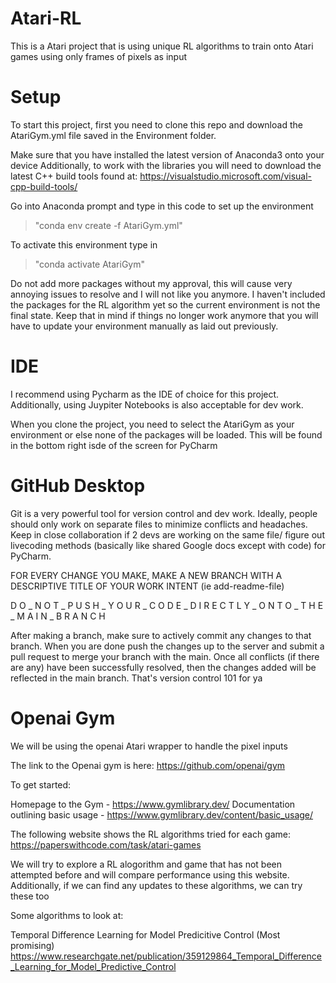 # Atari-RL
This is a Atari project that is using unique RL algorithms to train onto Atari games using only frames of pixels as input

# Setup
To start this project, first you need to clone this repo and download the AtariGym.yml file saved in the Environment folder.

Make sure that you have installed the latest version of Anaconda3 onto your device
Additionally, to work with the libraries you will need to download the latest C++ build tools found at: https://visualstudio.microsoft.com/visual-cpp-build-tools/

Go into Anaconda prompt and type in this code to set up the environment
>"conda env create -f AtariGym.yml"

To activate this environment type in
>"conda activate AtariGym"

Do not add more packages without my approval, this will cause very annoying issues to resolve and I will not like you anymore. I haven't included the packages for the RL algorithm yet so the current environment is not the final state. Keep that in mind if things no longer work anymore that you will have to update your environment manually as laid out previously.

# IDE

I recommend using Pycharm as the IDE of choice for this project. Additionally, using Juypiter Notebooks is also acceptable for dev work.

When you clone the project, you need to select the AtariGym as your environment or else none of the packages will be loaded. This will be found in the bottom right isde of the screen for PyCharm

# GitHub Desktop

Git is a very powerful tool for version control and dev work. Ideally, people should only work on separate files to minimize conflicts and headaches. Keep in close collaboration if 2 devs are working on the same file/ figure out livecoding methods (basically like shared Google docs except with code) for PyCharm.

FOR EVERY CHANGE YOU MAKE, MAKE A NEW BRANCH WITH A DESCRIPTIVE TITLE OF YOUR WORK INTENT (ie add-readme-file)

D O _ N O T  _  P U S H  _ Y O U R  _  C O D E  _  D I R E C T L Y  _  O N T O  _ T H E  _  M A I N  _  B R A N C H

After making a branch, make sure to actively commit any changes to that branch. When you are done push the changes up to the server and submit a pull request to merge your branch with the main. Once all conflicts (if there are any) have been successfully resolved, then the changes added will be reflected in the main branch. 
That's version control 101 for ya



# Openai Gym

We will be using the openai Atari wrapper to handle the pixel inputs

The link to the Openai gym is here: https://github.com/openai/gym

To get started: 

Homepage to the Gym - https://www.gymlibrary.dev/
Documentation outlining basic usage - https://www.gymlibrary.dev/content/basic_usage/

The following website shows the RL algorithms tried for each game: https://paperswithcode.com/task/atari-games

We will try to explore a RL alogorithm and game that has not been attempted before and will compare performance using this website. 
Additionally, if we can find any updates to these algorithms, we can try these too


Some algorithms to look at:

Temporal Difference Learning for Model Predicitive Control (Most promising)
https://www.researchgate.net/publication/359129864_Temporal_Difference_Learning_for_Model_Predictive_Control
